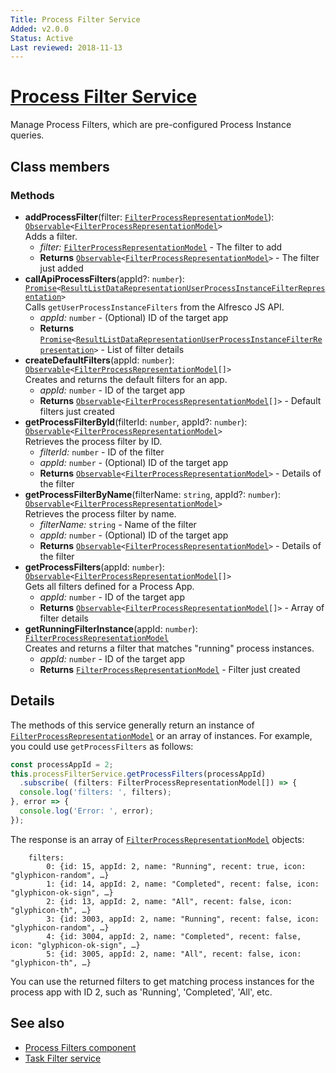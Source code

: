 ```yaml
---
Title: Process Filter Service
Added: v2.0.0
Status: Active
Last reviewed: 2018-11-13
---
```


# [Process Filter Service](../../../lib/process-services/src/lib/process-list/services/process-filter.service.ts "Defined in process-filter.service.ts")

Manage Process Filters, which are pre-configured Process Instance queries. 

## Class members

### Methods

-   **addProcessFilter**(filter: [`FilterProcessRepresentationModel`](../../../lib/process-services/src/lib/process-list/models/filter-process.model.ts)): [`Observable`](http://reactivex.io/documentation/observable.html)`<`[`FilterProcessRepresentationModel`](../../../lib/process-services/src/lib/process-list/models/filter-process.model.ts)`>`<br/>
    Adds a filter.
    -   _filter:_ [`FilterProcessRepresentationModel`](../../../lib/process-services/src/lib/process-list/models/filter-process.model.ts)  - The filter to add
    -   **Returns** [`Observable`](http://reactivex.io/documentation/observable.html)`<`[`FilterProcessRepresentationModel`](../../../lib/process-services/src/lib/process-list/models/filter-process.model.ts)`>` - The filter just added
-   **callApiProcessFilters**(appId?: `number`): [`Promise`](https://developer.mozilla.org/en-US/docs/Web/JavaScript/Guide/Using_promises)`<`[`ResultListDataRepresentationUserProcessInstanceFilterRepresentation`](https://github.com/Alfresco/alfresco-js-api/blob/development/src/api/activiti-rest-api/docs/ResultListDataRepresentation%C2%ABUserProcessInstanceFilterRepresentation%C2%BB.md)`>`<br/>
    Calls `getUserProcessInstanceFilters` from the Alfresco JS API.
    -   _appId:_ `number`  - (Optional) ID of the target app
    -   **Returns** [`Promise`](https://developer.mozilla.org/en-US/docs/Web/JavaScript/Guide/Using_promises)`<`[`ResultListDataRepresentationUserProcessInstanceFilterRepresentation`](https://github.com/Alfresco/alfresco-js-api/blob/development/src/api/activiti-rest-api/docs/ResultListDataRepresentation%C2%ABUserProcessInstanceFilterRepresentation%C2%BB.md)`>` - List of filter details
-   **createDefaultFilters**(appId: `number`): [`Observable`](http://reactivex.io/documentation/observable.html)`<`[`FilterProcessRepresentationModel`](../../../lib/process-services/src/lib/process-list/models/filter-process.model.ts)`[]>`<br/>
    Creates and returns the default filters for an app.
    -   _appId:_ `number`  - ID of the target app
    -   **Returns** [`Observable`](http://reactivex.io/documentation/observable.html)`<`[`FilterProcessRepresentationModel`](../../../lib/process-services/src/lib/process-list/models/filter-process.model.ts)`[]>` - Default filters just created
-   **getProcessFilterById**(filterId: `number`, appId?: `number`): [`Observable`](http://reactivex.io/documentation/observable.html)`<`[`FilterProcessRepresentationModel`](../../../lib/process-services/src/lib/process-list/models/filter-process.model.ts)`>`<br/>
    Retrieves the process filter by ID.
    -   _filterId:_ `number`  - ID of the filter
    -   _appId:_ `number`  - (Optional) ID of the target app
    -   **Returns** [`Observable`](http://reactivex.io/documentation/observable.html)`<`[`FilterProcessRepresentationModel`](../../../lib/process-services/src/lib/process-list/models/filter-process.model.ts)`>` - Details of the filter
-   **getProcessFilterByName**(filterName: `string`, appId?: `number`): [`Observable`](http://reactivex.io/documentation/observable.html)`<`[`FilterProcessRepresentationModel`](../../../lib/process-services/src/lib/process-list/models/filter-process.model.ts)`>`<br/>
    Retrieves the process filter by name.
    -   _filterName:_ `string`  - Name of the filter
    -   _appId:_ `number`  - (Optional) ID of the target app
    -   **Returns** [`Observable`](http://reactivex.io/documentation/observable.html)`<`[`FilterProcessRepresentationModel`](../../../lib/process-services/src/lib/process-list/models/filter-process.model.ts)`>` - Details of the filter
-   **getProcessFilters**(appId: `number`): [`Observable`](http://reactivex.io/documentation/observable.html)`<`[`FilterProcessRepresentationModel`](../../../lib/process-services/src/lib/process-list/models/filter-process.model.ts)`[]>`<br/>
    Gets all filters defined for a Process App.
    -   _appId:_ `number`  - ID of the target app
    -   **Returns** [`Observable`](http://reactivex.io/documentation/observable.html)`<`[`FilterProcessRepresentationModel`](../../../lib/process-services/src/lib/process-list/models/filter-process.model.ts)`[]>` - Array of filter details
-   **getRunningFilterInstance**(appId: `number`): [`FilterProcessRepresentationModel`](../../../lib/process-services/src/lib/process-list/models/filter-process.model.ts)<br/>
    Creates and returns a filter that matches "running" process instances.
    -   _appId:_ `number`  - ID of the target app
    -   **Returns** [`FilterProcessRepresentationModel`](../../../lib/process-services/src/lib/process-list/models/filter-process.model.ts) - Filter just created

## Details

The methods of this service generally return an instance of
[`FilterProcessRepresentationModel`](../../../lib/process-services/src/lib/process-list/models/filter-process.model.ts) or an array of instances. For example, you
could use `getProcessFilters` as follows:

```ts
const processAppId = 2;
this.processFilterService.getProcessFilters(processAppId)
  .subscribe( (filters: FilterProcessRepresentationModel[]) => {
  console.log('filters: ', filters);
}, error => {
  console.log('Error: ', error);
});
```

The response is an array of [`FilterProcessRepresentationModel`](../../../lib/process-services/src/lib/process-list/models/filter-process.model.ts) objects:

        filters:  
            0: {id: 15, appId: 2, name: "Running", recent: true, icon: "glyphicon-random", …}
            1: {id: 14, appId: 2, name: "Completed", recent: false, icon: "glyphicon-ok-sign", …}
            2: {id: 13, appId: 2, name: "All", recent: false, icon: "glyphicon-th", …}
            3: {id: 3003, appId: 2, name: "Running", recent: false, icon: "glyphicon-random", …}
            4: {id: 3004, appId: 2, name: "Completed", recent: false, icon: "glyphicon-ok-sign", …}
            5: {id: 3005, appId: 2, name: "All", recent: false, icon: "glyphicon-th", …}

You can use the returned filters to get matching process instances for the process app with ID 2, 
such as 'Running', 'Completed', 'All', etc.

## See also

-   [Process Filters component](../components/process-filters.component.md)
-   [Task Filter service](task-filter.service.md)
